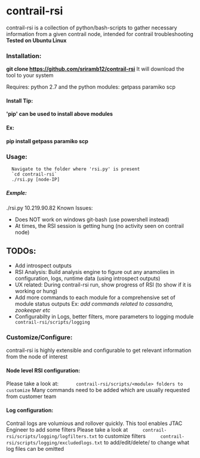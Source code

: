 # contrail-rsi
contrail-rsi is a collection of python/bash-scripts to gather necessary information from a given contrail node, intended for contrail troubleshooting
**Tested on Ubuntu Linux**

### Installation:

**git clone https://github.com/sriramb12/contrail-rsi**
It will download the tool to your system

Requires:
  python 2.7 and the python modules: getpass paramiko scp 

####     Install Tip:
__'pip' can be used to install above modules__
####  Ex:
**pip install getpass paramiko scp** 
###    Usage:
      Navigate to the folder where 'rsi.py' is present 
      `cd contrail-rsi`
      ./rsi.py [node-IP]
##### Exmple:
  ./rsi.py 10.219.90.82
Known Issues:
  * Does NOT work on windows git-bash (use powershell instead)
  * At times, the RSI session is getting hung (no activity seen on contrail node)

## TODOs:
  * Add introspect outputs
  * RSI Analysis: Build analysis engine to figure out any anamolies in
       configuration, logs, runtime data (using introspect outputs)
  * UX related:
     During contrail-rsi run, show progress of RSI (to show if it is working or hung)
  * Add more commands to each module for a comprehensive set of module status outputs 
     Ex: _add commands related to cassandra, zookeeper etc_
  * Configurabilty in Logs, better filters, more parameters to logging module 
`      contrail-rsi/scripts/logging`

### Customize/Configure:
  contrail-rsi is highly extensible and configurable to get relevant information from the node of interest 
#### Node level RSI configuration:
  Please take a look at: 
`      contrail-rsi/scripts/<module> folders to customize`
       Many commands need to be added which are usually requested from customer team
#### Log configuration:
  Contrail logs are volumious and rollover quickly. This tool enables JTAC Engineer to add some filters
  Please take a look at 
`      contrail-rsi/scripts/logging/logfilters.txt ` to customize filters
`      contrail-rsi/scripts/logging/excludedlogs.txt ` to add/edit/delete/  to change what log files can be omitted

